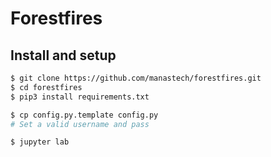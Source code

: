 # Forestfires

## Install and setup

```bash
$ git clone https://github.com/manastech/forestfires.git
$ cd forestfires
$ pip3 install requirements.txt

$ cp config.py.template config.py
# Set a valid username and pass

$ jupyter lab
```
